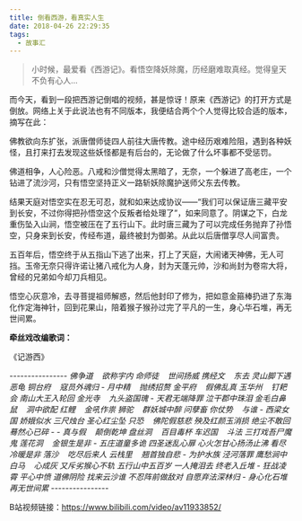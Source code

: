 ```yaml
---
title: 倒看西游，看真实人生
date: 2018-04-26 22:29:35
tags:
  - 故事汇
---
```


> 小时候，最爱看《西游记》。看悟空降妖除魔，历经磨难取真经。觉得皇天不负有心人...

而今天，看到一段把西游记倒唱的视频，甚是惊讶！原来《西游记》的打开方式是倒放。网络上关于此说法也有不同版本，我便结合两个个人觉得比较合适的版本，摘写在此：

佛教欲向东扩张，派唐僧师徒四人前往大唐传教。途中经历艰难险阻，遇到各种妖怪，且打来打去发现这些妖怪都是有后台的，无论做了什么坏事都不受惩罚。

佛道相争，人心险恶。八戒和沙僧觉得太黑暗了，无奈，一个躲进了高老庄，一个钻进了流沙河，只有悟空坚持正义一路斩妖除魔护送师父东去传教。

结果天庭对悟空实在忍无可忍，就和如来达成协议——“我们可以保证唐三藏平安到长安，不过你得把孙悟空这个反叛者给处理了”，如来同意了。阴谋之下，白龙重伤坠入山涧，悟空被压在了五行山下。此时唐三藏为了可以完成任务抛弃了孙悟空，只身来到长安，传经布道，最终被封为御弟。从此以后唐僧享尽人间富贵。

五百年后，悟空终于从五指山下逃了出来，打上了天庭，大闹诸天神佛，无人可挡。玉帝无奈只得许诺让猪八戒化为人身，封为天蓬元帅，沙和尚封为卷帘大将，曾经的兄弟如今却刀兵相见。

悟空心灰意冷，去寻菩提祖师解惑，然后他封印了修为，把如意金箍棒扔进了东海化作定海神针，回到花果山，陪着猴子猴孙过完了平凡的一生，身心华石堆，再无世间累。

**牵丝戏改编歌词：**

《记游西》

*\-\-\-\-\-\-\-\-\-\-\-\-\-\-\-\-*
*佛争道&nbsp;&nbsp;&nbsp;&nbsp;欲称宇内*
*命师徒&nbsp;&nbsp;&nbsp;&nbsp;世间扬威*
*携经文&nbsp;&nbsp;&nbsp;&nbsp;东去*
*灵山脚下遇恶龟*
*铜台府&nbsp;&nbsp;&nbsp;&nbsp;寇员外魂归*
*\-*
*月中精&nbsp;&nbsp;&nbsp;&nbsp;抛绣招赘*
*金平府&nbsp;&nbsp;&nbsp;&nbsp;假佛乱真*
*玉华州&nbsp;&nbsp;&nbsp;&nbsp;钉耙会*
*南山大王入轮回*
*金光寺&nbsp;&nbsp;&nbsp;&nbsp;九头盗国瑰*
*\-*
*天君无端降罪*
*泣干郡中珠泪*
*金毛白鼻鼠&nbsp;&nbsp;&nbsp;&nbsp;洞中欲配*
*红鲤&nbsp;&nbsp;&nbsp;&nbsp;金吼作祟*
*狮驼&nbsp;&nbsp;&nbsp;&nbsp;群妖城中醉*
*问孽畜*
*你仗势&nbsp;&nbsp;&nbsp;&nbsp;与谁*
*\-*
*西梁女国*
*娇娥似水*
*三尺烛台*
*圣心红尘坠*
*只恐&nbsp;&nbsp;&nbsp;&nbsp;佛陀假慈悲*
*殃及红颜玉消损*
*绝尘不敢回*
*蓦然心已碎*
*\-*
*\-*
*真与假&nbsp;&nbsp;&nbsp;&nbsp;颠倒乾坤*
*盘丝洞&nbsp;&nbsp;&nbsp;&nbsp;百目毒杯*
*车迟国&nbsp;&nbsp;&nbsp;&nbsp;斗法*
*三打戏吾尸魔鬼*
*莲花洞&nbsp;&nbsp;&nbsp;&nbsp;金银生是非*
*\-*
*五庄道童多诡*
*四圣迷乱心扉*
*心火怎甘心扬汤止沸*
*看尽冷暖是非*
*落沙&nbsp;&nbsp;&nbsp;&nbsp;吃尽后来人*
*云栈里&nbsp;&nbsp;&nbsp;&nbsp;翘首独自悲*
*\-*
*为护水族*
*泾河落罪*
*鹰愁涧中*
*白马&nbsp;&nbsp;&nbsp;&nbsp;心成灰*
*又斥劣猴心不轨*
*五行山中五百岁*
*一人掩泪去*
*终老入丘堆*
*\-*
*狂战凌霄*
*平心中愤*
*道佛阴险*
*找来云沙谁*
*不忍阵前做敌对*
*自愿弃法深林归*
*\-*
*身心化石堆*
*再无世间累*
*\-\-\-\-\-\-\-\-\-\-\-\-\-\-\-\-*

B站视频链接：https://www.bilibili.com/video/av11933852/